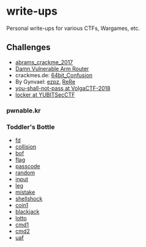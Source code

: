 # write-ups

Personal write-ups for various CTFs, Wargames, etc.

## Challenges

* [abrams_crackme_2017](challenges/abrams_crackme_2017/)
* [Damn Vulnerable Arm Router](https://github.com/mr6r4y/write-ups/tree/master/challenges/blog.exploitlab.net%40dvar)
* crackmes.de: [64bit_Confusion](https://github.com/mr6r4y/write-ups/tree/master/challenges/crackmes.de%4064bit_Confusion)
* By Gynvael: [ezpz](https://github.com/mr6r4y/write-ups/tree/master/challenges/Gynvael%40ezpz), [ReRe](https://github.com/mr6r4y/write-ups/tree/master/challenges/Gynvael%40ReRe)
* [you-shall-not-pass at VolgaCTF-2018](https://github.com/mr6r4y/write-ups/tree/master/challenges/volgactf-2018%40you-shall-not-pass)
* [locker at YUBITSecCTF](https://github.com/mr6r4y/write-ups/tree/master/challenges/YUBITSecCTF%40locker)

### pwnable.kr

### Toddler's Bottle

* [fd](https://github.com/mr6r4y/write-ups/tree/master/challenges/pwnable.kr/fd)
* [collision](https://github.com/mr6r4y/write-ups/tree/master/challenges/pwnable.kr/collision)
* [bof](https://github.com/mr6r4y/write-ups/tree/master/challenges/pwnable.kr/bof)
* [flag](https://github.com/mr6r4y/write-ups/tree/master/challenges/pwnable.kr/flag)
* [passcode](https://github.com/mr6r4y/write-ups/tree/master/challenges/pwnable.kr/passcode)
* [random](https://github.com/mr6r4y/write-ups/tree/master/challenges/pwnable.kr/random)
* [input](https://github.com/mr6r4y/write-ups/tree/master/challenges/pwnable.kr/input)
* [leg](https://github.com/mr6r4y/write-ups/tree/master/challenges/pwnable.kr/leg)
* [mistake](https://github.com/mr6r4y/write-ups/tree/master/challenges/pwnable.kr/mistake)
* [shellshock](https://github.com/mr6r4y/write-ups/tree/master/challenges/pwnable.kr/shellshock)
* [coin1](https://github.com/mr6r4y/write-ups/tree/master/challenges/pwnable.kr/coin1)
* [blackjack](https://github.com/mr6r4y/write-ups/tree/master/challenges/pwnable.kr/blackjack)
* [lotto](https://github.com/mr6r4y/write-ups/tree/master/challenges/pwnable.kr/lotto)
* [cmd1](https://github.com/mr6r4y/write-ups/tree/master/challenges/pwnable.kr/cmd1)
* [cmd2](https://github.com/mr6r4y/write-ups/tree/master/challenges/pwnable.kr/cmd2)
* [uaf](https://github.com/mr6r4y/write-ups/tree/master/challenges/pwnable.kr/uaf)
